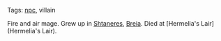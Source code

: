 Tags: [npc](NPCs), villain

Fire and air mage. Grew up in [Shtaneres](Shtaneres), [Breia](Breia). Died at [Hermelia's Lair](Hermelia's Lair). 